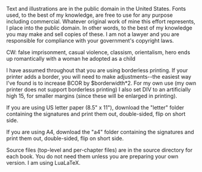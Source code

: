 Text and illustrations are in the public domain in the United States. Fonts used, to the best of my knowledge, are free to use for any purpose including commercial. Whatever original work of mine this effort represents, I place into the public domain. In other words, to the best of my knowledge you may make and sell copies of these. I am not a lawyer and you are responsible for compliance with your government's copyright laws.

CW: false imprisonment, casual violence, classism, orientalism, hero ends up romantically with a woman he adopted as a child

I have assumed throughout that you are using borderless printing. If your printer adds a border, you will need to make adjustments--the easiest way I've found is to increase BCOR by $borderwidth*2. For my own use (my own printer does not support borderless printing) I also set DIV to an artificially high 15, for smaller margins (since these will be enlarged in printing).

If you are using US letter paper (8.5" x 11"), download the "letter" folder containing the signatures and print them out, double-sided, flip on short side.

If you are using A4, download the "a4" folder containing the signatures and print them out, double-sided, flip on short side.

Source files (top-level and per-chapter files) are in the source directory for each book. You do not need them unless you are preparing your own version. I am using LuaLaTeX.

